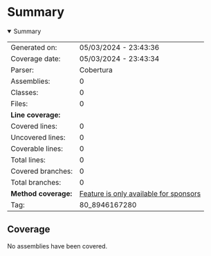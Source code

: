 # Summary
<details open><summary>Summary</summary>

|||
|:---|:---|
| Generated on: | 05/03/2024 - 23:43:36 |
| Coverage date: | 05/03/2024 - 23:43:34 |
| Parser: | Cobertura |
| Assemblies: | 0 |
| Classes: | 0 |
| Files: | 0 |
| **Line coverage:** |  |
| Covered lines: | 0 |
| Uncovered lines: | 0 |
| Coverable lines: | 0 |
| Total lines: | 0 |
| Covered branches: | 0 |
| Total branches: | 0 |
| **Method coverage:** | [Feature is only available for sponsors](https://reportgenerator.io/pro) |
| Tag: | 80_8946167280 |

</details>

## Coverage
No assemblies have been covered.
